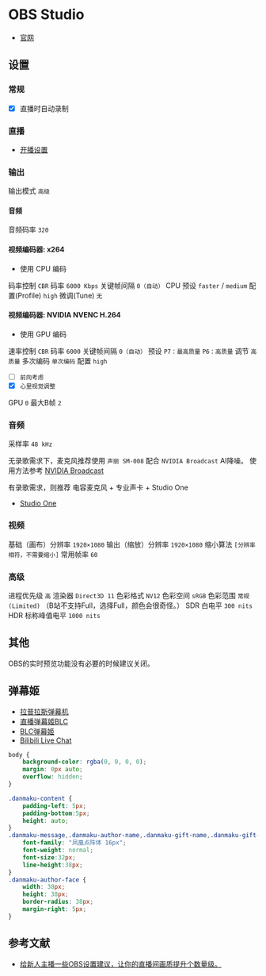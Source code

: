 # OBS Studio

- [官网](https://obsproject.com/)

## 设置

### 常规

- [x] 直播时自动录制

### 直播

- [开播设置](https://link.bilibili.com/p/center/index#/my-room/start-live)

### 输出

输出模式 `高级`

#### 音频

音频码率 `320`

#### 视频编码器: x264

- 使用 CPU 编码

码率控制 `CBR`
码率 `6000 Kbps`
关键帧间隔 `0（自动）`
CPU 预设 `faster` / `medium`
配置(Profile) `high`
微调(Tune) `无`

#### 视频编码器: NVIDIA NVENC H.264

- 使用 GPU 编码

速率控制 `CBR`
码率 `6000`
关键帧间隔 `0（自动）`
预设 `P7：最高质量` `P6：高质量`
调节 `高质量`
多次编码 `单次编码`
配置 `high`

- [ ] `前向考虑`
- [x] `心里视觉调整`

GPU `0`
最大B帧 `2`

### 音频

采样率 `48 kHz`

无录歌需求下，麦克风推荐使用 `声丽 SM-008`
配合 `NVIDIA Broadcast` AI降噪。
使用方法参考 [NVIDIA Broadcast](./Broadcast.md)

有录歌需求，则推荐 电容麦克风 + 专业声卡 + Studio One

- [Studio One](https://www.presonus.com/en/studio-one-pricing.html)

### 视频

基础（画布）分辨率 `1920×1080`
输出（缩放）分辨率 `1920×1080`
缩小算法 `[分辨率相符，不需要缩小]`
常用帧率 `60`

### 高级

进程优先级 `高`
渲染器 `Direct3D 11`
色彩格式 `NV12`
色彩空间 `sRGB`
色彩范围 `常规(Limited)` （B站不支持Full，选择Full，颜色会很奇怪。）
SDR 白电平 `300 nits`
HDR 标称峰值电平 `1000 nits`

## 其他

OBS的实时预览功能没有必要的时候建议关闭。

## 弹幕姬

- [拉普拉斯弹幕机](https://play-live.bilibili.com/details/1698160605076?from=1)
- [直播弹幕姬BLC](https://play-live.bilibili.com/details/1675336975685?from=1)
- [BLC弹幕姬](https://github.com/xfgryujk/blivechat)
- [Bilibili Live Chat](https://github.com/Tsuk1ko/bilibili-live-chat)

```css
body {
    background-color: rgba(0, 0, 0, 0);
    margin: 0px auto;
    overflow: hidden;
}

.danmaku-content {
    padding-left: 5px;
    padding-bottom:5px;
    height: auto;
}
.danmaku-message,.danmaku-author-name,.danmaku-gift-name,.danmaku-gift-num {
    font-family: "凤凰点阵体 16px";
    font-weight: normal;
    font-size:32px;
    line-height:38px;
}
.danmaku-author-face {
    width: 38px;
    height: 38px;
    border-radius: 38px;
    margin-right: 5px;
}
```

## 参考文献

- [给新人主播一些OBS设置建议，让你的直播间画质提升个数量级。](https://www.bilibili.com/read/cv7482412/)
